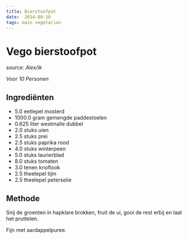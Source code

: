 ```yaml
---
title: Bierstoofpot
date:  2014-09-10
tags: main vegetarian
---
```

Vego bierstoofpot
=================

*source: Alex/ik*

*Voor 10 Personen*

Ingrediënten
------------

-   5.0 eetlepel mosterd
-   1000.0 gram gemengde paddestoelen
-   0.625 liter westmalle dubbel
-   2.0 stuks uien
-   2.5 stuks prei
-   2.5 stuks paprika rood
-   4.0 stuks winterpeen
-   5.0 stuks laurierblad
-   8.0 stuks tomaten
-   3.0 tenen knoflook
-   2.5 theelepel tijm
-   2.5 theelepel peterselie

Methode
-------

Snij de groenten in hapklare brokken, fruit de ui, gooi de rest erbij en
laat het pruttelen.

Fijn met aardappelpuree.

